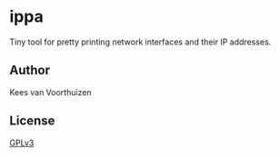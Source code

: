 # ippa

Tiny tool for pretty printing network interfaces and their IP addresses.

## Author

Kees van Voorthuizen

## License

[GPLv3](./LICENSE)
